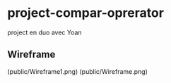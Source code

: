 # project-compar-oprerator
project en duo avec Yoan

## Wireframe



(public/Wireframe1.png)
(public/Wireframe.png)
